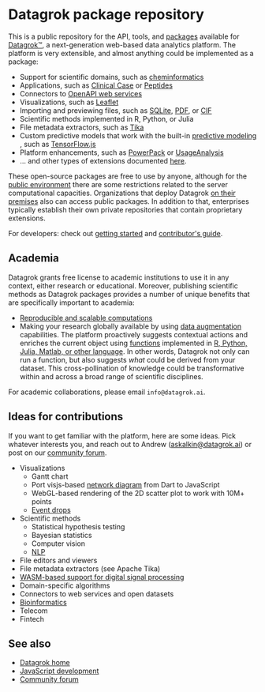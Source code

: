 # Datagrok package repository

This is a public repository for the API, tools,
and [packages](https://datagrok.ai/help/develop/develop#packages)
available for [Datagrok™](https://datagrok.ai), a next-generation web-based data analytics platform.
The platform is very extensible, and almost anything could be implemented as a package:

* Support for scientific domains, such as [cheminformatics](packages/Chem/README.md)
* Applications, such as [Clinical Case](packages/ClinicalCase/README.md)
  or [Peptides](packages/Peptides/README.md)
* Connectors
  to [OpenAPI web services](https://github.com/datagrok-ai/public/tree/master/packages/Swaggers)
* Visualizations, such as [Leaflet](packages/Leaflet/README.md)
* Importing and previewing files, such as
  [SQLite](packages/SQLite),
  [PDF](packages/PdfViewer/README.md), or
  [CIF](packages/NglViewer/README.md)
* Scientific methods implemented in R, Python, or Julia
* File metadata extractors, such as [Tika](packages/Tika/README.md)
* Custom predictive models that work with the
  built-in [predictive modeling](help/learn/predictive-modeling.md)
  , such as [TensorFlow.js](packages/TensorFlow.js/README.md)
* Platform enhancements, such as [PowerPack](packages/PowerPack/README.md)
  or [UsageAnalysis](packages/UsageAnalysis)
* ... and other types of extensions documented [here](help/develop/packages/extensions.md).

These open-source packages are free to use by anyone, although for
the [public environment](https://public.datagrok.ai)
there are some restrictions related to the server computational capacities. Organizations that
deploy Datagrok
[on their premises](help/develop/admin/architecture.md#deployment) also can access public packages.
In addition to that, enterprises typically establish their own private repositories that contain
proprietary extensions.

For developers: check out [getting started](help/develop/develop.md)
and [contributor's guide](CONTRIB.md).

## Academia

Datagrok grants free license to academic institutions to use it in any context, either research or
educational. Moreover, publishing scientific methods as Datagrok packages provides a number of
unique benefits that are specifically important to academia:

* [Reproducible and scalable computations](help/compute/compute.md)
* Making your research globally available by
  using [data augmentation](help/discover/data-augmentation.md) capabilities. The platform
  proactively suggests contextual actions and enriches the current object
  using [functions](help/datagrok/functions/function.md)
  implemented in [R, Python, Julia, Matlab, or other language](help/compute/scripting.md). In other
  words, Datagrok not only can run a function, but also suggests _what_ could be derived from your
  dataset. This cross-pollination of knowledge could be transformative within and across a broad
  range of scientific disciplines.

For academic collaborations, please email `info@datagrok.ai`.

## Ideas for contributions

If you want to get familiar with the platform, here are some ideas. Pick whatever interests you, and
reach out to Andrew (askalkin@datagrok.ai) or post on
our [community forum](https://community.datagrok.ai/).

* Visualizations
  * Gantt chart
  * Port visjs-based [network diagram](https://datagrok.ai/help/visualize/viewers/network-diagram)
    from Dart to JavaScript
  * WebGL-based rendering of the 2D scatter plot to work with 10M+ points
  * [Event drops](https://github.com/marmelab/EventDrops)
* Scientific methods
  * Statistical hypothesis testing
  * Bayesian statistics
  * Computer vision
  * [NLP](packages/NLP)
* File editors and viewers
* File metadata extractors (see Apache Tika)
* [WASM-based support for digital signal processing](packages/DSP)
* Domain-specific algorithms
* Connectors to web services and open datasets
* [Bioinformatics](packages/Bio)
* Telecom
* Fintech

## See also

* [Datagrok home](https://datagrok.ai/)
* [JavaScript development](https://datagrok.ai/help/develop)
* [Community forum](https://community.datagrok.ai/)
